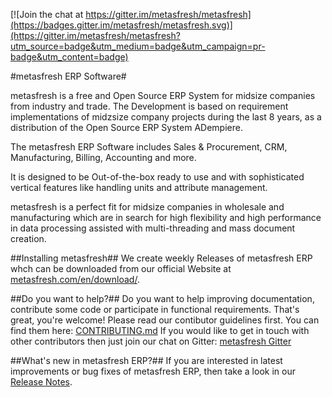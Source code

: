 [![Join the chat at https://gitter.im/metasfresh/metasfresh](https://badges.gitter.im/metasfresh/metasfresh.svg)](https://gitter.im/metasfresh/metasfresh?utm_source=badge&utm_medium=badge&utm_campaign=pr-badge&utm_content=badge)

#metasfresh ERP Software#

metasfresh is a free and Open Source ERP System for midsize companies from industry and trade.
The Development is based on requirement implementations of midzsize company projects during the last 8 years, as a distribution of the Open Source ERP System ADempiere.

The metasfresh ERP Software includes Sales & Procurement, CRM, Manufacturing, Billing, Accounting and more.

It is designed to be Out-of-the-box ready to use and with sophisticated vertical features like handling units and attribute management.

metasfresh is a perfect fit for midsize companies in wholesale and manufacturing which are in search for high flexibility and high performance in data processing assisted with multi-threading and mass document creation.

##Installing metasfresh##
We create weekly Releases of metasfresh ERP whch can be downloaded from our official Website at [metasfresh.com/en/download/](http://metasfresh.com/en/download/).

##Do you want to help?##
Do you want to help improving documentation, contribute some code or participate in functional requirements. That's great, you're welcome! Please read our contibutor guidelines first. You can find them here: [CONTRIBUTING.md](https://github.com/metasfresh/metasfresh/blob/master/CONTRIBUTING.md)
If you would like to get in touch with other contributors then just join our chat on Gitter: [metasfresh Gitter](https://gitter.im/metasfresh/metasfresh?utm_source=badge&utm_medium=badge&utm_campaign=pr-badge&utm_content=badge)

##What's new in metasfresh ERP?##
If you are interested in latest improvements or bug fixes of metasfresh ERP, then take a look in our [Release Notes](https://github.com/metasfresh/metasfresh/blob/master/ReleaseNotes.md).
